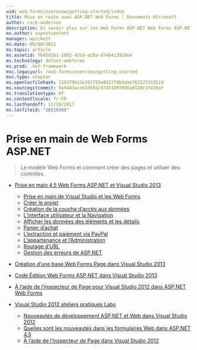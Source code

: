 ```yaml
---
uid: web-forms/overview/getting-started/index
title: Mise en route avec ASP.NET Web Forms | Documents Microsoft
author: rick-anderson
description: En savoir plus sur les Web Forms ASP.NET Web Forms ASP.NET vous permet de sites Web dynamiques de build à l’aide d’un modèle familier de glisser-déplacer, pilotée par événements. Une aire de conception et de hund...
ms.author: aspnetcontent
manager: wpickett
ms.date: 08/08/2011
ms.topic: article
ms.assetid: f645d3b1-1092-43c6-a28a-074b413924b4
ms.technology: dotnet-webforms
ms.prod: .net-framework
msc.legacyurl: /web-forms/overview/getting-started
msc.type: chapter
ms.openlocfilehash: 219379b12e207755e8d27f0b5dae761527215519
ms.sourcegitcommit: 9a9483aceb34591c97451997036a9120c3fe2baf
ms.translationtype: HT
ms.contentlocale: fr-FR
ms.lasthandoff: 11/10/2017
ms.locfileid: "26516568"
---
```

<a name="getting-started-with-aspnet-web-forms"></a>Prise en main de Web Forms ASP.NET
====================
> Le modèle Web Forms et comment créer des pages et utiliser des contrôles.


- [Prise en main 4.5 Web Forms ASP.NET et Visual Studio 2013](getting-started-with-aspnet-45-web-forms/index.md)

    - [Prise en main de Visual Studio et les Web Forms](getting-started-with-aspnet-45-web-forms/introduction-and-overview.md)
    - [Créer le projet](getting-started-with-aspnet-45-web-forms/create-the-project.md)
    - [Création de la couche d’accès aux données](getting-started-with-aspnet-45-web-forms/create_the_data_access_layer.md)
    - [L’interface utilisateur et la Navigation](getting-started-with-aspnet-45-web-forms/ui_and_navigation.md)
    - [Afficher les données des éléments et les détails](getting-started-with-aspnet-45-web-forms/display_data_items_and_details.md)
    - [Panier d’achat](getting-started-with-aspnet-45-web-forms/shopping-cart.md)
    - [L’extraction et paiement via PayPal](getting-started-with-aspnet-45-web-forms/checkout-and-payment-with-paypal.md)
    - [L’appartenance et l’Administration](getting-started-with-aspnet-45-web-forms/membership-and-administration.md)
    - [Routage d’URL](getting-started-with-aspnet-45-web-forms/url-routing.md)
    - [Gestion des erreurs de ASP.NET](getting-started-with-aspnet-45-web-forms/aspnet-error-handling.md)
- [Création d’une base Web Forms Page dans Visual Studio 2013](creating-a-basic-web-forms-page.md)
- [Code Édition Web Forms ASP.NET dans Visual Studio 2013](code-editing-in-web-forms-pages.md)
- [À l’aide de l’inspecteur de Page pour Visual Studio 2012 dans ASP.NET Web Forms](using-page-inspector-in-a-visual-studio-11-beta-web-forms-project.md)
- [Visual Studio 2012 ateliers pratiques Labs](hands-on-labs/index.md)

    - [Nouveautés de développement ASP.NET et Web dans Visual Studio 2012](hands-on-labs/whats-new-in-aspnet-and-web-development-in-visual-studio-2012.md)
    - [Quelles sont les nouveautés dans les formulaires Web dans ASP.NET 4.5](hands-on-labs/whats-new-in-web-forms-in-aspnet-45.md)
    - [À l’aide de l’inspecteur de Page dans Visual Studio 2012](hands-on-labs/using-page-inspector-in-visual-studio-2012.md)
